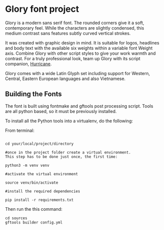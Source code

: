 # Glory font project

Glory is a modern sans serif font.
The rounded corners give it a soft, contemporary feel.
While the characters are slightly condensed, this medium contrast sans features subtly curved vertical strokes.

It was created with graphic design in mind.
It is suitable for logos, headlines and body text with the available six weights within a variable font Weight axis.
Combine Glory with other script styles to give your work warmth and contrast.
For a truly professional look, team up Glory with its script companion, [Hurricane](https://fonts.google.com/specimen/Hurricane).

Glory comes with a wide Latin Glyph set including support for Western, Central, Eastern European languages and also Vietnamese.

## Building the Fonts

The font is built using fontmake and gftools post processing script. Tools are all python based, so it must be previously installed.

To install all the Python tools into a virtualenv, do the following:

From terminal:

```

cd your/local/project/directory

#once in the project folder create a virtual environment. 
This step has to be done just once, the first time:

python3 -m venv venv

#activate the virtual environment

source venv/bin/activate

#install the required dependencies

pip install -r requirements.txt

```

Then run the this command:

```
cd sources
gftools builder config.yml
```
